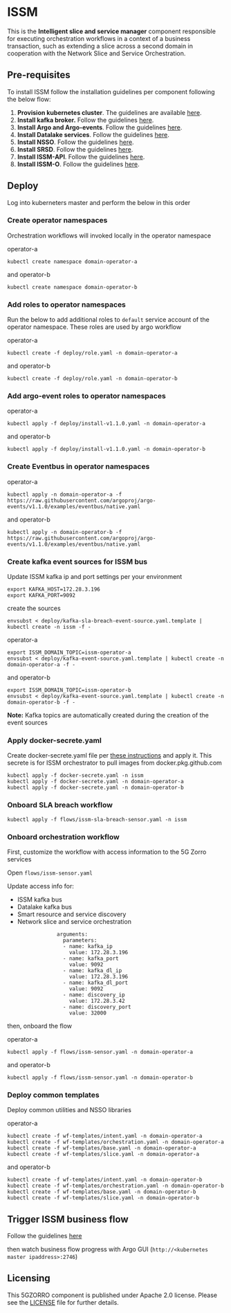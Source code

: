 # ISSM

This is the __Intelligent slice and service manager__ component responsible for executing orchestration workflows in a context of a business transaction, such as extending a slice across a second domain in cooperation with the Network Slice and Service Orchestration.

## Pre-requisites

To install ISSM follow the installation guidelines per component following the below flow:
1. **Provision kubernetes cluster**. The guidelines are available [here](docs/kubernetes.md).
2. **Install kafka broker.** Follow the guidelines [here](docs/kafka.md).
3. **Install Argo and Argo-events**. Follow the guidelines [here](docs/argo.md).
4. **Install Datalake services**. Follow the guidelines [here](https://github.com/5GZORRO/datalake).
5. **Install NSSO**. Follow the guidelines [here](https://github.com/5GZORRO/nsso).
6. **Install SRSD**. Follow the guidelines [here](https://github.com/5GZORRO/Smart-Resource-and-Service-Discovery-application/tree/main/demo_June_21).
7. **Install ISSM-API**. Follow the guidelines [here](api).
8. **Install ISSM-O**. Follow the guidelines [here](https://github.com/5GZORRO/issm-optimizer).

## Deploy

Log into kuberneters master and perform the below in this order

### Create operator namespaces

Orchestration workflows will invoked locally in the operator namespace

operator-a

```
kubectl create namespace domain-operator-a
```

and operator-b

```
kubectl create namespace domain-operator-b
```

### Add roles to operator namespaces

Run the below to add additional roles to `default` service account of the operator namespace. These roles are used by argo workflow

operator-a

```
kubectl create -f deploy/role.yaml -n domain-operator-a
```

and operator-b

```
kubectl create -f deploy/role.yaml -n domain-operator-b
```

### Add argo-event roles to operator namespaces

operator-a

```
kubectl apply -f deploy/install-v1.1.0.yaml -n domain-operator-a
```

and operator-b

```
kubectl apply -f deploy/install-v1.1.0.yaml -n domain-operator-b
```

### Create Eventbus in operator namespaces

operator-a

```
kubectl apply -n domain-operator-a -f https://raw.githubusercontent.com/argoproj/argo-events/v1.1.0/examples/eventbus/native.yaml
```
and operator-b

```
kubectl apply -n domain-operator-b -f https://raw.githubusercontent.com/argoproj/argo-events/v1.1.0/examples/eventbus/native.yaml
```

### Create kafka event sources for ISSM bus

Update ISSM kafka ip and port settings per your environment

```
export KAFKA_HOST=172.28.3.196
export KAFKA_PORT=9092
```

create the sources

```
envsubst < deploy/kafka-sla-breach-event-source.yaml.template | kubectl create -n issm -f -
```

operator-a

```
export ISSM_DOMAIN_TOPIC=issm-operator-a
envsubst < deploy/kafka-event-source.yaml.template | kubectl create -n domain-operator-a -f -
```

and operator-b

```
export ISSM_DOMAIN_TOPIC=issm-operator-b
envsubst < deploy/kafka-event-source.yaml.template | kubectl create -n domain-operator-b -f -
```

**Note:** Kafka topics are automatically created during the creation of the event sources

### Apply docker-secrete.yaml

Create docker-secrete.yaml file per [these instructions](docs/kubernetes-private-dockerregistry.md) and apply it. This secrete is for ISSM orchestrator to pull images from docker.pkg.github.com

```
kubectl apply -f docker-secrete.yaml -n issm
kubectl apply -f docker-secrete.yaml -n domain-operator-a
kubectl apply -f docker-secrete.yaml -n domain-operator-b
```

### Onboard SLA breach workflow

```
kubectl apply -f flows/issm-sla-breach-sensor.yaml -n issm
```

### Onboard orchestration workflow

First, customize the workflow with access information to the 5G Zorro services

Open `flows/issm-sensor.yaml`

Update access info for:

* ISSM kafka bus
* Datalake kafka bus
* Smart resource and service discovery
* Network slice and service orchestration

```
                arguments:
                  parameters:
                  - name: kafka_ip
                    value: 172.28.3.196
                  - name: kafka_port
                    value: 9092
                  - name: kafka_dl_ip
                    value: 172.28.3.196
                  - name: kafka_dl_port
                    value: 9092
                  - name: discovery_ip
                    value: 172.28.3.42
                  - name: discovery_port
                    value: 32000
```

then, onboard the flow

operator-a

```
kubectl apply -f flows/issm-sensor.yaml -n domain-operator-a
```

and operator-b

```
kubectl apply -f flows/issm-sensor.yaml -n domain-operator-b
```

### Deploy common templates

Deploy common utilities and NSSO libraries

operator-a

```
kubectl create -f wf-templates/intent.yaml -n domain-operator-a
kubectl create -f wf-templates/orchestration.yaml -n domain-operator-a
kubectl create -f wf-templates/base.yaml -n domain-operator-a
kubectl create -f wf-templates/slice.yaml -n domain-operator-a
```

and operator-b

```
kubectl create -f wf-templates/intent.yaml -n domain-operator-b
kubectl create -f wf-templates/orchestration.yaml -n domain-operator-b
kubectl create -f wf-templates/base.yaml -n domain-operator-b
kubectl create -f wf-templates/slice.yaml -n domain-operator-b
```

## Trigger ISSM business flow

Follow the guidelines [here](https://github.com/5GZORRO/issm/tree/master/api#api)

then watch business flow progress with Argo GUI (`http://<kubernetes master ipaddress>:2746`)

## Licensing

This 5GZORRO component is published under Apache 2.0 license. Please see the [LICENSE](./LICENSE) file for further details.